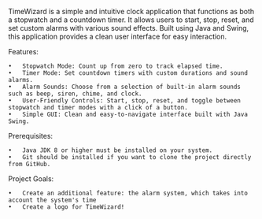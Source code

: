 TimeWizard is a simple and intuitive clock application that functions as both a stopwatch and a countdown timer. It allows users to start, stop, reset, and set custom alarms with various sound effects. Built using Java and Swing, this application provides a clean user interface for easy interaction.

Features:

	•	Stopwatch Mode: Count up from zero to track elapsed time.
	•	Timer Mode: Set countdown timers with custom durations and sound alarms.
	•	Alarm Sounds: Choose from a selection of built-in alarm sounds such as beep, siren, chime, and clock.
	•	User-Friendly Controls: Start, stop, reset, and toggle between stopwatch and timer modes with a click of a button.
	•	Simple GUI: Clean and easy-to-navigate interface built with Java Swing.

Prerequisites:

	•	Java JDK 8 or higher must be installed on your system.
	•	Git should be installed if you want to clone the project directly from GitHub.

Project Goals:

	•	Create an additional feature: the alarm system, which takes into account the system's time
	•	Create a logo for TimeWizard!
